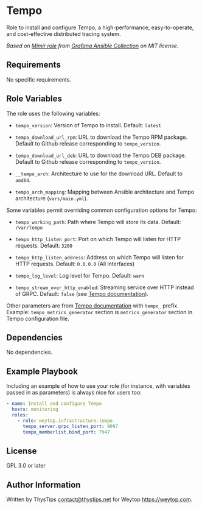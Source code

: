 <!--
SPDX-FileCopyrightText: 2024 ThysTips <contact@thystips.net>
SPDX-FileCopyrightText: 2024 Weytop
SPDX-FileContributor: ThysTips <contact@thystips.net>

SPDX-License-Identifier: GPL-3.0-or-later
-->

# Tempo

Role to install and configure Tempo, a high-performance, easy-to-operate, and cost-effective distributed tracing system.

_Based on [Mimir role](https://github.com/grafana/grafana-ansible-collection/tree/main/roles/mimir) from [Grafana Ansible Collection](https://github.com/grafana/grafana-ansible-collection/tree/main) on MIT license._

## Requirements

No specific requirements.

## Role Variables

The role uses the following variables:

- `tempo_version`: Version of Tempo to install. Default: `latest`
- `tempo_download_url_rpm`: URL to download the Tempo RPM package. Default to Github release corresponding to `tempo_version`.
- `tempo_download_url_deb`: URL to download the Tempo DEB package. Default to Github release corresponding to `tempo_version`.

- `__tempo_arch`: Architecture to use for the download URL. Default to `amd64`.
- `tempo_arch_mapping`: Mapping between Ansible architecture and Tempo architecture (`vars/main.yml`).

Some variables permit overriding common configuration options for Tempo:

- `tempo_working_path`: Path where Tempo will store its data. Default: `/var/tempo`
- `tempo_http_listen_port`: Port on which Tempo will listen for HTTP requests. Default: `3200`
- `tempo_http_listen_address`: Address on which Tempo will listen for HTTP requests. Default: `0.0.0.0` (All interfaces)
- `tempo_log_level`: Log level for Tempo. Default: `warn`

- `tempo_stream_over_http_enabled`: Streaming service over HTTP instead of GRPC. Default: `false` (see [Tempo documentation](https://grafana.com/docs/tempo/latest/api_docs/#tempo-grpc-api)).

Other parameters are from [Tempo documentation](https://grafana.com/docs/tempo/latest/configuration/) with `tempo_` prefix.
Example: `tempo_metrics_generator` section is `metrics_generator` section in Tempo configuration file.

## Dependencies

No dependencies.

## Example Playbook

Including an example of how to use your role (for instance, with variables passed in as parameters) is always nice for users too:

```yaml
- name: Install and configure Tempo
  hosts: monitoring
  roles:
    - role: weytop.infrastructure.tempo
      tempo_server.grpc_listen_port: 9097
      tempo_memberlist.bind_port: 7947
```

## License

GPL 3.0 or later

## Author Information

Written by ThysTips <contact@thystips.net> for Weytop <https://weytop.com>.
